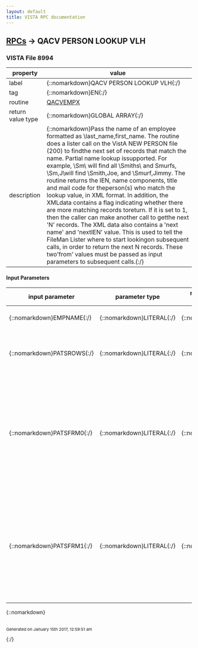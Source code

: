 ```yaml
---
layout: default
title: VISTA RPC documentation
---
```




## [RPCs](TableOfContent.md) &#8594; QACV PERSON LOOKUP VLH 



### VISTA File 8994 


 property | value 
--- | --- 
 label | {::nomarkdown}QACV PERSON LOOKUP VLH{:/}
 tag | {::nomarkdown}EN{:/}
 routine | [QACVEMPX](http://code.osehra.org/dox/Routine_QACVEMPX_source.html)
 return value type | {::nomarkdown}GLOBAL ARRAY{:/}
 description | {::nomarkdown}Pass the name of an employee formatted as \last_name,first_name\.  The routine does a lister call on the VistA NEW PERSON file (200) to findthe next set of records that match the name. Partial name lookup issupported. For example, \Sm\ will find all \Smiths\ and Smurfs, \Sm,J\will find \Smith,Joe\, and \Smurf,Jimmy\. The routine returns the IEN, name components, title and mail code for theperson(s) who match the lookup value, in XML format. In addition, the XMLdata contains a flag indicating whether there are more matching records toreturn. If it is set to 1, then the caller can make another call to getthe next 'N' records. The XML data also contains a 'next name' and 'nextIEN' value. This is used to tell the FileMan Lister where to start lookingon subsequent calls, in order to return the next N records. These two'from' values must be passed as input parameters to subsequent calls.{:/}

#### Input Parameters

| input parameter | parameter type | maximum data length | required | description | 
| --- | --- | --- | --- | --- | 
| {::nomarkdown}EMPNAME{:/} | {::nomarkdown}LITERAL{:/} | {::nomarkdown}60{:/} | {::nomarkdown}true{:/} | {::nomarkdown}Employee's name with last name first. Ex: Smith,Joe{:/} | 
| {::nomarkdown}PATSROWS{:/} | {::nomarkdown}LITERAL{:/} | {::nomarkdown}12{:/} | {::nomarkdown}true{:/} | {::nomarkdown}Number of employees to return in each call. If not passed, the defaultvalue will be the next 10 matching employees.{:/} | 
| {::nomarkdown}PATSFRM0{:/} | {::nomarkdown}LITERAL{:/} | {::nomarkdown}35{:/} | {::nomarkdown}true{:/} | {::nomarkdown}On the first call to this RPC, this parameter should be set to the emptystring \\. On subsequent calls to find more matches to the same lookup value, the parameter must be set to the \patsFrom0\ attribute value fromthe XML document output by the previous call. The attribute will contain the starting NAME value for the next search.{:/} | 
| {::nomarkdown}PATSFRM1{:/} | {::nomarkdown}LITERAL{:/} | {::nomarkdown}35{:/} | {::nomarkdown}true{:/} | {::nomarkdown}On the first call to this RPC, this parameter should be set to the emptystring \\. On subsequent calls to find more matches to the same lookup value, the parameter must be set to the \patsFrom1\ attribute value fromthe XML document output by the previous call. The attribute will contain the starting IEN value for the next search.{:/} | 

{::nomarkdown} <br/><br/><p style="font-size: 11px">Generated on January 15th 2017, 12:59:51 am</p>{:/}